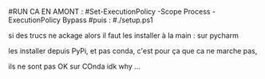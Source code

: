 #RUN CA EN AMONT :
#Set-ExecutionPolicy -Scope Process -ExecutionPolicy Bypass
#puis :
#./setup.ps1

si des trucs ne ackage alors il faut les installer à la main : sur pycharm 

les installer depuis PyPi, et pas conda, c'est pour ça que ca ne marche pas,

ils ne sont pas OK sur COnda idk why ...